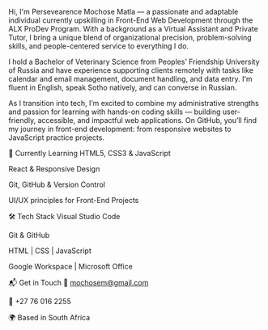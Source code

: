Hi, I'm Persevearence Mochose Matla — a passionate and adaptable individual currently upskilling in Front-End Web Development through the ALX ProDev Program. With a background as a Virtual Assistant and Private Tutor, I bring a unique blend of organizational precision, problem-solving skills, and people-centered service to everything I do.

I hold a Bachelor of Veterinary Science from Peoples’ Friendship University of Russia and have experience supporting clients remotely with tasks like calendar and email management, document handling, and data entry. I'm fluent in English, speak Sotho natively, and can converse in Russian.

As I transition into tech, I’m excited to combine my administrative strengths and passion for learning with hands-on coding skills — building user-friendly, accessible, and impactful web applications. On GitHub, you’ll find my journey in front-end development: from responsive websites to JavaScript practice projects.

🚀 Currently Learning
HTML5, CSS3 & JavaScript

React & Responsive Design

Git, GitHub & Version Control

UI/UX principles for Front-End Projects

🛠️ Tech Stack
Visual Studio Code

Git & GitHub

HTML | CSS | JavaScript

Google Workspace | Microsoft Office

📬 Get in Touch
📧 mochosem@gmail.com

📱 +27 76 016 2255

🌍 Based in South Africa
